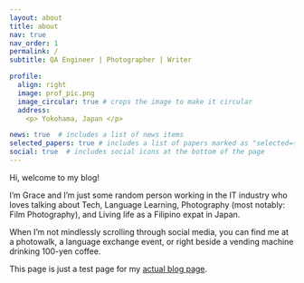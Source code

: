 ```yaml
---
layout: about
title: about
nav: true
nav_order: 1
permalink: /
subtitle: QA Engineer | Photographer | Writer

profile:
  align: right
  image: prof_pic.png
  image_circular: true # crops the image to make it circular
  address:
    <p> Yokohama, Japan </p>

news: true  # includes a list of news items
selected_papers: true # includes a list of papers marked as "selected={true}"
social: true  # includes social icons at the bottom of the page
---
```


Hi, welcome to my blog!

I’m Grace and I’m just some random person working in the IT industry who loves talking about Tech, Language Learning, Photography (most notably: Film Photography), and Living life as a Filipino expat in Japan.

When I’m not mindlessly scrolling through social media, you can find me at a photowalk, a language exchange event, or right beside a vending machine drinking 100-yen coffee.

This page is just a test page for my [actual blog page](https://grayinfilm.com/).


